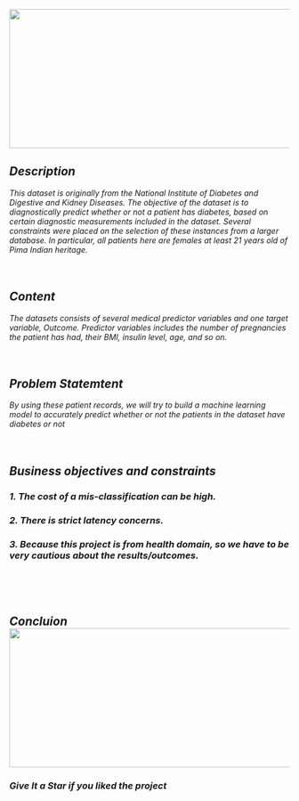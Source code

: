 <div align="center"> <img src="main.png" width="600" height="250"> </center> </div>
<i>
<h2><i>Description </i></h2>
<p> This dataset is originally from the National Institute of Diabetes and Digestive and Kidney Diseases. The objective of the dataset is to diagnostically predict whether or not a patient has diabetes, based on certain diagnostic measurements included in the dataset. Several constraints were placed on the selection of these instances from a larger database. In particular, all patients here are females at least 21 years old of Pima Indian heritage.

<br>
<br>
<br>

  <h2> Content </h2>

<p> The datasets consists of several medical predictor variables and one target variable, Outcome. Predictor variables includes the number of pregnancies the patient has had, their BMI, insulin level, age, and so on.
<br> <br> <br>
  
   <h2>Problem Statemtent </h2>

<p> By using these patient records, we will try to build a machine learning model to accurately predict whether or not the patients in the dataset have diabetes or not
<br> <br> <br>


  
<h2>Business objectives and constraints </h2>
<h3>1. The cost of a mis-classification can be high. </h3>
<h3>2. There is strict latency concerns. </h3>
 <h3>3. Because this project is from health domain, so we have to be very cautious about the results/outcomes. </h3>

<br> <br> <br>
  

<h2>Concluion
  <div align="center"> <img src="Screenshot (1).png" width="600" height="250"> </center> </div>




### Give It a Star if you liked the project 
